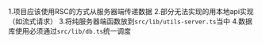 1.项目应该使用RSC的方式从服务器端传递数据
2.部分无法实现的用本地api实现（如流式请求）
3.将纯服务器端函数放到`src/lib/utils-server.ts`当中
4.数据库使用必须通过`src/lib/db.ts`统一调度